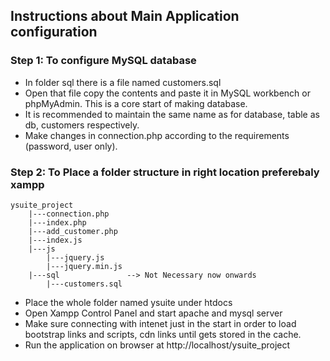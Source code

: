 ## Instructions about Main Application configuration

### Step 1: To configure MySQL database
- In folder sql there is a file named customers.sql
- Open that file copy the contents and paste it in MySQL workbench or phpMyAdmin. This is a core start of making database.
- It is recommended to maintain the same name as for database, table as db, customers respectively.
- Make changes in connection.php according to the requirements (password, user only).

### Step 2: To Place a folder structure in right location preferebaly xampp
```
ysuite_project
    |---connection.php
    |---index.php
    |---add_customer.php
    |---index.js
    |---js   
        |---jquery.js
        |---jquery.min.js
    |---sql               --> Not Necessary now onwards
        |---customers.sql
```

- Place the whole folder named ysuite under htdocs
- Open Xampp Control Panel and start apache and mysql server
- Make sure connecting with intenet just in the start in order to load bootstrap links and scripts, cdn links until gets stored in the cache. 
- Run the application on browser at http://localhost/ysuite_project
